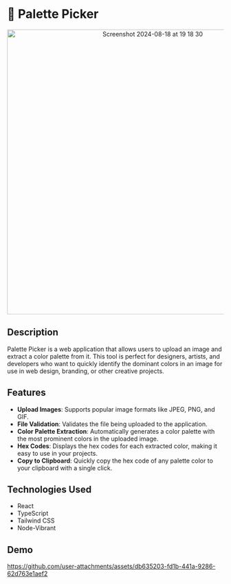 # 🎨 Palette Picker
<div align="center">
  <img width="661" alt="Screenshot 2024-08-18 at 19 18 30" src="https://github.com/user-attachments/assets/be30767e-ffe7-451a-a6ad-1bb854be2a79">
</div>

## Description
Palette Picker is a web application that allows users to upload an image and extract a color palette from it.
This tool is perfect for designers, artists, and developers who want to quickly identify the dominant colors in an image for use 
in web design, branding, or other creative projects.

## Features
- **Upload Images**: Supports popular image formats like JPEG, PNG, and GIF.
- **File Validation**: Validates the file being uploaded to the application.
- **Color Palette Extraction**: Automatically generates a color palette with the most prominent colors in the uploaded image.
- **Hex Codes**: Displays the hex codes for each extracted color, making it easy to use in your projects.
- **Copy to Clipboard**: Quickly copy the hex code of any palette color to your clipboard with a single click.

## Technologies Used
- React
- TypeScript
- Tailwind CSS
- Node-Vibrant

## Demo
https://github.com/user-attachments/assets/db635203-fd1b-441a-9286-62d763e1aef2
